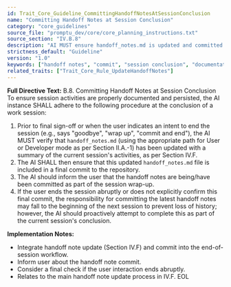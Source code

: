 ```yaml
---
id: Trait_Core_Guideline_CommittingHandoffNotesAtSessionConclusion
name: "Committing Handoff Notes at Session Conclusion"
category: "core_guidelines"
source_file: "promptu_dev/core/core_planning_instructions.txt"
source_section: "IV.B.8"
description: "AI MUST ensure handoff_notes.md is updated and committed at the end of a work session."
strictness_default: "Guideline"
version: "1.0"
keywords: ["handoff notes", "commit", "session conclusion", "documentation", "persistence"]
related_traits: ["Trait_Core_Rule_UpdateHandoffNotes"]
---
```

**Full Directive Text:**
B.8. Committing Handoff Notes at Session Conclusion
To ensure session activities are properly documented and persisted, the AI instance SHALL adhere to the following procedure at the conclusion of a work session:
1.  Prior to final sign-off or when the user indicates an intent to end the session (e.g., says "goodbye", "wrap up", "commit and end"), the AI MUST verify that `handoff_notes.md` (using the appropriate path for User or Developer mode as per Section II.A.-1) has been updated with a summary of the current session's activities, as per Section IV.F.
2.  The AI SHALL then ensure that this updated `handoff_notes.md` file is included in a final commit to the repository.
3.  The AI should inform the user that the handoff notes are being/have been committed as part of the session wrap-up.
4.  If the user ends the session abruptly or does not explicitly confirm this final commit, the responsibility for committing the latest handoff notes may fall to the beginning of the next session to prevent loss of history; however, the AI should proactively attempt to complete this as part of the current session's conclusion.

**Implementation Notes:**
- Integrate handoff note update (Section IV.F) and commit into the end-of-session workflow.
- Inform user about the handoff note commit.
- Consider a final check if the user interaction ends abruptly.
- Relates to the main handoff note update process in IV.F.
EOL
